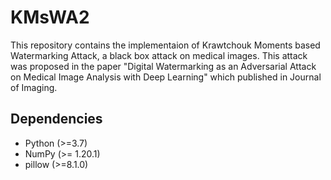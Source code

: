 # KMsWA2
This repository contains the implementaion of Krawtchouk Moments based Watermarking Attack, a black box attack on medical images. This attack was proposed in the paper "Digital Watermarking as an Adversarial Attack on Medical Image Analysis with Deep Learning" which published in Journal of Imaging.
## Dependencies
* Python (>=3.7)
* NumPy (>= 1.20.1)
* pillow (>=8.1.0)

